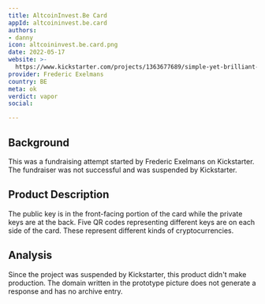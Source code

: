 ```yaml
---
title: AltcoinInvest.Be Card
appId: altcoininvest.be.card
authors:
- danny
icon: altcoininvest.be.card.png
date: 2022-05-17
website: >-
  https://www.kickstarter.com/projects/1363677689/simple-yet-brilliant-safe-multi-crypto-currency-co#
provider: Frederic Exelmans
country: BE
meta: ok
verdict: vapor
social: 

---
```


## Background

This was a fundraising attempt started by Frederic Exelmans on Kickstarter. The fundraiser was not successful and was suspended by Kickstarter. 

## Product Description 

The public key is in the front-facing portion of the card while the private keys are at the back. Five QR codes representing different keys are on each side of the card. These represent different kinds of cryptocurrencies.

## Analysis 

Since the project was suspended by Kickstarter, this product didn't make production. The domain written in the prototype picture does not generate a response and has no archive entry.
